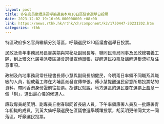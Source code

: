 ```yaml
---
layout: post
title: 多名官員繼續落區呼籲選民本月10日區議會選舉日投票
date: 2023-12-02 19:16:06.000000000 +08:00
link: https://news.rthk.hk/rthk/ch/component/k2/1730447-20231202.htm
categories: rthk
---
```


特區政府多名官員繼續分別落區，呼籲選民1210區議會選舉日投票。

民政及青年事務局局長麥美娟與常秘及副局長等，聯同民青局同事及民政總署義工隊，到上環文化廣場派發區議會選舉宣傳單張，提醒選民投票及講解選舉流程及注意事項。

政制及內地事務局常任秘書長傅小慧與副局長胡健民，今明兩日率領不同職系與職級的人員，組成義工隊在大埔區派發宣傳單張。傅小慧提醒選民留意所屬投票站的資料，帶同香港身份證前往投票。胡健民就說，地方選區的選民要在選票上蓋章一個「剔」，選出最心儀的候選人。

廉政專員胡英明、副專員丘樹春聯同首長級人員，下午率領廉署人員及一批廉署青年組織的成員，到黃大仙呼籲選民在區議會選舉踴躍投票，胡英明更帶同太太一同落區，呼籲選民投票。
